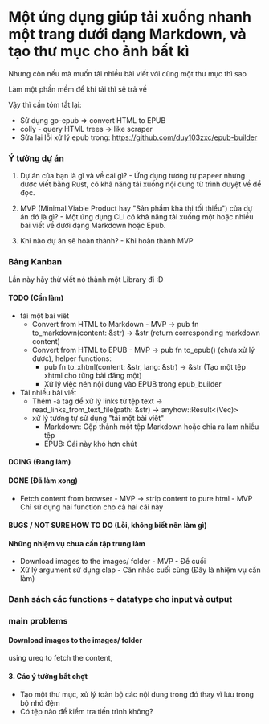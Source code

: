 # Một ứng dụng giúp tải xuống nhanh một trang dưới dạng Markdown, và tạo thư mục cho ảnh bất kì

Nhưng còn nếu mà muốn tải nhiều bài viết với cùng một thư mục thì sao

Làm một phần mềm để khi tải thì sẽ trả về 

Vậy thì cần tóm tắt lại:

- Sử dụng go-epub => convert HTML to EPUB
- colly - query HTML trees -> like scraper
- Sửa lại lỗi xử lý epub trong: https://github.com/duy103zxc/epub-builder 

### Ý tưởng dự án

1. Dự án của bạn là gì và về cái gì? - Ứng dụng tương tự papeer nhưng được viết bằng Rust, có khả năng tải xuống nội dung từ trình duyệt về để đọc.

2. MVP (Minimal Viable Product hay "Sản phẩm khả thi tối thiểu") của dự án đó là gì? - Một ứng dụng CLI có khả năng tải xuống một hoặc nhiều bài viết về dưới dạng Markdown hoặc Epub.

4. Khi nào dự án sẽ hoàn thành? - Khi hoàn thành MVP


### Bảng Kanban
Lần này hãy thử viết nó thành một Library đi :D

#### TODO (Cần làm)

- tải một bài viêt 
    - Convert from HTML to Markdown - MVP -> pub fn to_markdown(content: &str) -> &str (return corresponding markdown content)
    - Convert from HTML to EPUB - MVP -> pub fn to_epub() (chưa xử lý được), helper functions:
        - pub fn to_xhtml(content: &str, lang: &str) -> &str (Tạo một tệp xhtml cho từng bài đăng một)
        - Xử lý việc nén nội dung vào EPUB trong epub_builder
- Tải nhiều bài viết
    - Thêm -a tag để xử lý links từ tệp text -> read_links_from_text_file(path: &str) -> anyhow::Result<(Vec<String>)>
    - xử lý tương tự sử dụng "tải một bài viêt"
        - Markdown: Gộp thành một tệp Markdown hoặc chia ra làm nhiều tệp
        - EPUB: Cái này khó hơn chút

#### DOING (Đang làm)

#### DONE (Đã làm xong)
- Fetch content from browser - MVP -> strip content to pure html - MVP Chỉ sử dụng hai function cho cả hai cái này

#### BUGS / NOT SURE HOW TO DO (Lỗi, không biết nên làm gì)

#### Những nhiệm vụ chưa cần tập trung làm
- Download images to the images/ folder - MVP - Để cuối
- Xử lý argument sử dụng clap - Cân nhắc cuối cùng (Đây là nhiệm vụ cần làm)


### Danh sách các functions + datatype cho input và output


### main problems

#### Download images to the images/ folder
using ureq to fetch the content, 

#### 3. Các ý tưởng bất chợt
- Tạo một thư mục, xử lý toàn bộ các nội dung trong đó thay vì lưu trong bộ nhớ đệm
- Có tệp nào để kiểm tra tiến trình không?